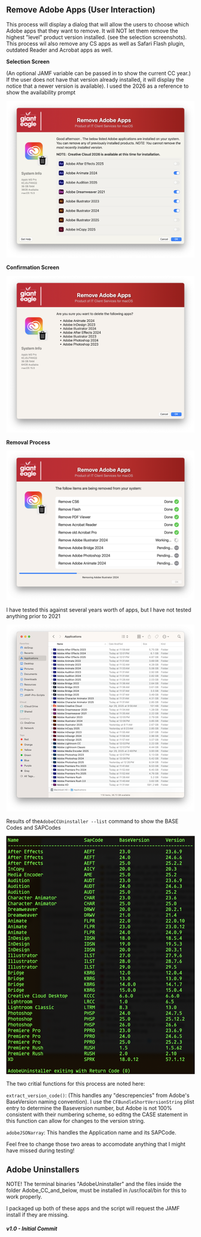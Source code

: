 ## Remove Adobe Apps (User Interaction)
This process will display a dialog that will allow the users to choose which Adobe apps that they want to remove.  It will NOT let them remove the highest "level" product version installed. (see the selection screenshots).  This process wil also remove any CS apps as well as Safari Flash plugin, outdated Reader and Acrobat apps as well.

**Selection Screen**

(An optional JAMF variable can be passed in to show the current CC year.)  If the user does not have that version already installed, it will display the notice that a newer version is available).  I used the 2026 as a reference to show the availability prompt

![Selection Screen](/RemoveAdobeApps/RemoveAdobe_selection.png)

**Confirmation Screen**

![Confirmation Screen](/RemoveAdobeApps/RemoveAdobe_confirm.png)

**Removal Process**

![Removal](/RemoveAdobeApps/RemoveAdobe_removal.png)

I have tested this against several years worth of apps, but I have not tested anything prior to 2021

![finder list](/RemoveAdobeApps/RemoveAdobe_FinderTests.png)

Results of the```AdobeCCUninstaller --list``` command to show the BASE Codes and SAPCodes

![](/RemoveAdobeApps/RemoveAdobe_Terminal_Base_codes.png)

The two critial functions for this process are noted here:

```extract_version_code()```: (This handles any "descrepencies" from Adobe's BaseVersion naming convention).  I use the ```CFBundleShortVersionString``` plist entry to determine the Baseversion number, but Adobe is not 100% consistent with their numbering scheme, so editng the CASE statement in this function can allow for changes to the version string.

```adobeJSONarray```:  This handles the Application name and its SAPCode.

Feel free to change those two areas to accomodate anything that I might have missed during testing!

## Adobe Uninstallers ##

NOTE! The terminal binaries "AdobeUninstaller" and the files inside the folder Adobe_CC_and_below, must be installed in /usr/local/bin for this to work properly.

I packaged up both of these apps and the script will request the JAMF install if they are missing.

##### _v1.0 - Initial Commit_

